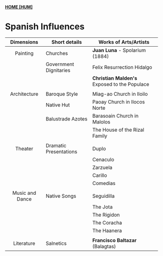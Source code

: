 **[HOME [HUM]](HUM101.md#^MID22)**

# Spanish Influences

| **<center>Dimensions</center>**  | **<center>Short details</center>** | **<center>Works of Arts/Artists</center>**     |
| -------------------------------- | ---------------------------------- | ---------------------------------------------- |
| <center>Painting</center>        | Churches                           | **Juan Luna** - Spolarium (1884)               |
|                                  | Government Dignitaries             | Felix Resurrection Hidalgo                     |
|                                  |                                    | **Christian Malden's** Exposed to the Populace |
|                                  |                                    |                                                |
| <center>Architecture</center>    | Baroque Style                      | Miag-ao Church in Iloilo                       |
|                                  | Native Hut                         | Paoay Church in Ilocos Norte                   |
|                                  | Balustrade Azotes                  | Barasoain Church in Malolos                    |
|                                  |                                    | The House of the Rizal Family                  |
|                                  |                                    |                                                |
| <center>Theater</center>         | Dramatic Presentations             | Duplo                                          |
|                                  |                                    | Cenaculo                                       |
|                                  |                                    | Zarzuela                                       |
|                                  |                                    | Carillo                                        |
|                                  |                                    | Comedias                                       |
|                                  |                                    |                                                |
| <center>Music and Dance</center> | Native Songs                       | Seguidilla                                     |
|                                  |                                    | The Jota                                       |
|                                  |                                    | The Rigidon                                    |
|                                  |                                    | The Coracha                                    |
|                                  |                                    | The Haanera                                    |
|                                  |                                    |                                                |
| <center>Literature</center>      | Salnetics                          | **Francisco Baltazar** (Balagtas)                                               |
